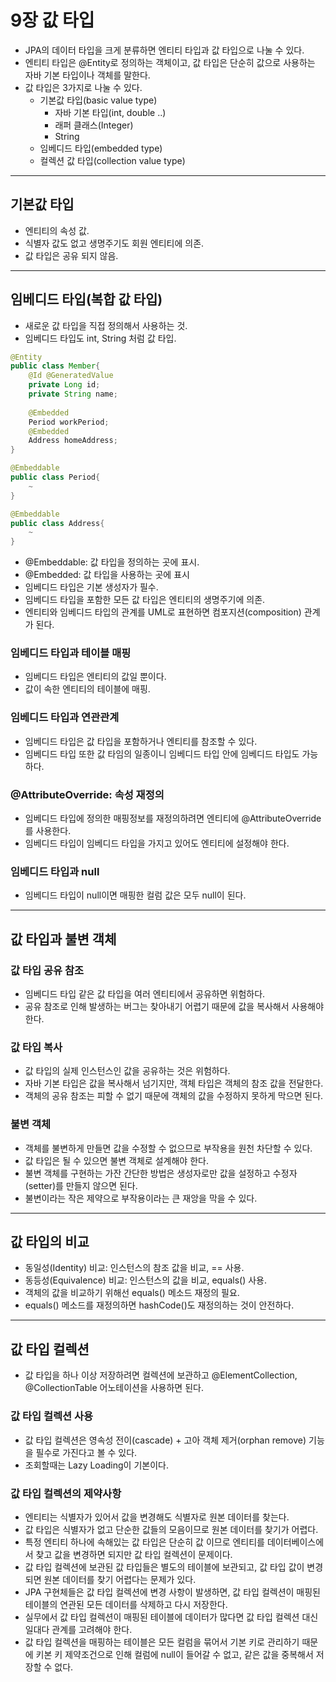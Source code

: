 # 9장 값 타입

- JPA의 데이터 타입을 크게 분류하면 엔티티 타입과 값 타입으로 나눌 수 있다.
- 엔티티 타입은 @Entity로 정의하는 객체이고, 값 타입은 단순히 값으로 사용하는 자바 기본 타입이나 객체를 말한다.
- 값 타입은 3가지로 나눌 수 있다.
  - 기본값 타입(basic value type)
    - 자바 기본 타입(int, double ..)
    - 래퍼 클래스(Integer)
    - String
  - 임베디드 타입(embedded type)
  - 컬렉션 값 타입(collection value type)

----------------

## 기본값 타입

- 엔티티의 속성 값.
- 식별자 값도 없고 생명주기도 회원 엔티티에 의존.
- 값 타입은 공유 되지 않음.

----------------

## 임베디드 타입(복합 값 타입)

- 새로운 값 타입을 직접 정의해서 사용하는 것.
- 임베디드 타입도 int, String 처럼 값 타입.
```java
@Entity
public class Member{
    @Id @GeneratedValue
    private Long id;
    private String name;
    
    @Embedded
    Period workPeriod;
    @Embedded
    Address homeAddress;
}

@Embeddable
public class Period{
    ~
}

@Embeddable
public class Address{
    ~
}
```
- @Embeddable: 값 타입을 정의하는 곳에 표시.
- @Embedded: 값 타입을 사용하는 곳에 표시
- 임베디드 타입은 기본 생성자가 필수.
- 임베디드 타입을 포함한 모든 값 타입은 엔티티의 생명주기에 의존.
- 엔티티와 임베디드 타입의 관계를 UML로 표현하면 컴포지션(composition) 관계가 된다.

### 임베디드 타입과 테이블 매핑

- 임베디드 타입은 엔티티의 값일 뿐이다.
- 값이 속한 엔티티의 테이블에 매핑.

### 임베디드 타입과 연관관계

- 임베디드 타입은 값 타입을 포함하거나 엔티티를 참조할 수 있다.
- 임베디드 타입 또한 값 타임의 일종이니 임베디드 타입 안에 임베디드 타입도 가능하다.

### @AttributeOverride: 속성 재정의

- 임베디드 타입에 정의한 매핑정보를 재정의하려면 엔티티에 @AttributeOverride를 사용한다.
- 임베디드 타입이 임베디드 타입을 가지고 있어도 엔티티에 설정해야 한다.

### 임베디드 타입과 null

- 임베디드 타입이 null이면 매핑한 컬럼 값은 모두 null이 된다.

---------------------

## 값 타입과 불변 객체

### 값 타입 공유 참조

- 임베디드 타입 같은 값 타입을 여러 엔티티에서 공유하면 위험하다.
- 공유 참조로 인해 발생하는 버그는 찾아내기 어렵기 때문에 값을 복사해서 사용해야 한다.

### 값 타입 복사

- 값 타입의 실제 인스턴스인 값을 공유하는 것은 위험하다.
- 자바 기본 타입은 값을 복사해서 넘기지만, 객체 타입은 객체의 참조 값을 전달한다.
- 객체의 공유 참조는 피할 수 없기 때문에 객체의 값을 수정하지 못하게 막으면 된다.

### 불변 객체

- 객체를 불변하게 만들면 값을 수정할 수 없으므로 부작용을 원천 차단할 수 있다.
- 값 타입은 될 수 있으면 불변 객체로 설계해야 한다.
- 불변 객체를 구현하는 가잔 간단한 방법은 생성자로만 값을 설정하고 수정자(setter)를 만들지 않으면 된다.
- 불변이라는 작은 제약으로 부작용이라는 큰 재앙을 막을 수 있다.

--------------------

## 값 타입의 비교

- 동일성(Identity) 비교: 인스턴스의 참조 값을 비교, == 사용.
- 동등성(Equivalence) 비교: 인스턴스의 값을 비교, equals() 사용.
- 객체의 값을 비교하기 위해선 equals() 메소드 재정의 필요.
- equals() 메소드를 재정의하면 hashCode()도 재정의하는 것이 안전하다.

-------------------

## 값 타입 컬렉션

- 값 타입을 하나 이상 저장하려면 컬렉션에 보관하고 @ElementCollection, @CollectionTable 어노테이션을 사용하면 된다.


### 값 타입 컬렉션 사용

- 값 타입 컬렉션은 영속성 전이(cascade) + 고아 객체 제거(orphan remove) 기능을 필수로 가진다고 볼 수 있다.
- 조회할때는 Lazy Loading이 기본이다.

### 값 타입 컬렉션의 제약사항

- 엔티티는 식별자가 있어서 값을 변경해도 식별자로 원본 데이터를 찾는다.
- 값 타입은 식별자가 없고 단순한 값들의 모음이므로 원본 데이터를 찾기가 어렵다.
- 특정 엔티티 하나에 속해있는 값 타입은 단순히 값 이므로 엔티티를 데이터베이스에서 찾고 값을 변경하면 되지만 값 타입 컬렉션이 문제이다.
- 값 타입 컬렉션에 보관된 값 타입들은 별도의 테이블에 보관되고, 값 타입 값이 변경되면 원본 데이터를 찾기 어렵다는 문제가 있다.
- JPA 구현체들은 값 타입 컬렉션에 변경 사항이 발생하면, 값 타입 컬렉션이 매핑된 테이블의 연관된 모든 데이터를 삭제하고 다시 저장한다.
- 실무에서 값 타입 컬렉션이 매핑된 테이블에 데이터가 많다면 값 타입 컬렉션 대신 일대다 관계를 고려해야 한다.
- 값 타입 컬렉션을 매핑하는 테이블은 모든 컬럼을 묶어서 기본 키로 관리하기 때문에 키본 키 제약조건으로 인해 컬럼에 null이 들어갈 수 없고, 같은 값을
중복해서 저장할 수 없다.
